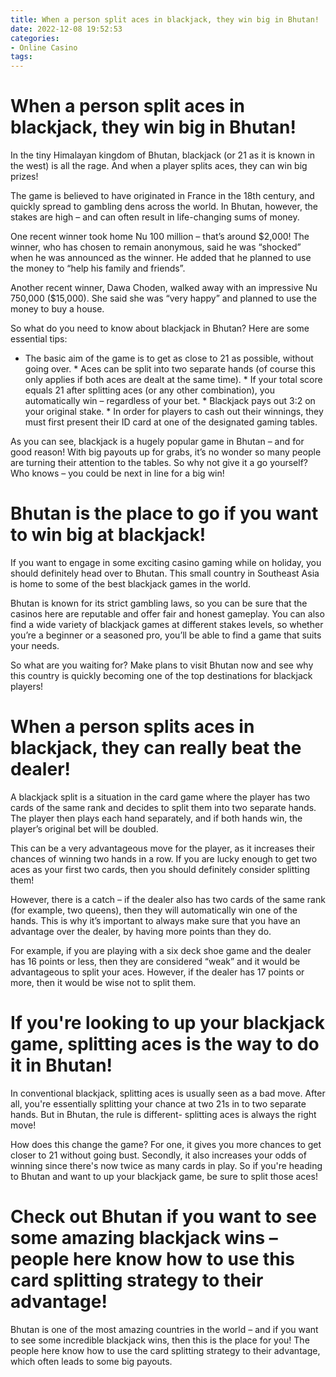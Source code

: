 ```yaml
---
title: When a person split aces in blackjack, they win big in Bhutan!
date: 2022-12-08 19:52:53
categories:
- Online Casino
tags:
---
```



#  When a person split aces in blackjack, they win big in Bhutan!

In the tiny Himalayan kingdom of Bhutan, blackjack (or 21 as it is known in the west) is all the rage. And when a player splits aces, they can win big prizes!

The game is believed to have originated in France in the 18th century, and quickly spread to gambling dens across the world. In Bhutan, however, the stakes are high – and can often result in life-changing sums of money.

One recent winner took home Nu 100 million – that’s around $2,000! The winner, who has chosen to remain anonymous, said he was “shocked” when he was announced as the winner. He added that he planned to use the money to “help his family and friends”.

Another recent winner, Dawa Choden, walked away with an impressive Nu 750,000 ($15,000). She said she was “very happy” and planned to use the money to buy a house.

So what do you need to know about blackjack in Bhutan? Here are some essential tips:

* The basic aim of the game is to get as close to 21 as possible, without going over. * Aces can be split into two separate hands (of course this only applies if both aces are dealt at the same time). * If your total score equals 21 after splitting aces (or any other combination), you automatically win – regardless of your bet. * Blackjack pays out 3:2 on your original stake. * In order for players to cash out their winnings, they must first present their ID card at one of the designated gaming tables.

As you can see, blackjack is a hugely popular game in Bhutan – and for good reason! With big payouts up for grabs, it’s no wonder so many people are turning their attention to the tables. So why not give it a go yourself? Who knows – you could be next in line for a big win!

#  Bhutan is the place to go if you want to win big at blackjack!

If you want to engage in some exciting casino gaming while on holiday, you should definitely head over to Bhutan. This small country in Southeast Asia is home to some of the best blackjack games in the world.

Bhutan is known for its strict gambling laws, so you can be sure that the casinos here are reputable and offer fair and honest gameplay. You can also find a wide variety of blackjack games at different stakes levels, so whether you’re a beginner or a seasoned pro, you’ll be able to find a game that suits your needs.

So what are you waiting for? Make plans to visit Bhutan now and see why this country is quickly becoming one of the top destinations for blackjack players!

#  When a person splits aces in blackjack, they can really beat the dealer!

A blackjack split is a situation in the card game where the player has two cards of the same rank and decides to split them into two separate hands. The player then plays each hand separately, and if both hands win, the player’s original bet will be doubled.

This can be a very advantageous move for the player, as it increases their chances of winning two hands in a row. If you are lucky enough to get two aces as your first two cards, then you should definitely consider splitting them!

However, there is a catch – if the dealer also has two cards of the same rank (for example, two queens), then they will automatically win one of the hands. This is why it’s important to always make sure that you have an advantage over the dealer, by having more points than they do.

For example, if you are playing with a six deck shoe game and the dealer has 16 points or less, then they are considered “weak” and it would be advantageous to split your aces. However, if the dealer has 17 points or more, then it would be wise not to split them.

#  If you're looking to up your blackjack game, splitting aces is the way to do it in Bhutan!

In conventional blackjack, splitting aces is usually seen as a bad move. After all, you're essentially splitting your chance at two 21s in to two separate hands. But in Bhutan, the rule is different- splitting aces is always the right move!

How does this change the game? For one, it gives you more chances to get closer to 21 without going bust. Secondly, it also increases your odds of winning since there's now twice as many cards in play. So if you're heading to Bhutan and want to up your blackjack game, be sure to split those aces!

#  Check out Bhutan if you want to see some amazing blackjack wins – people here know how to use this card splitting strategy to their advantage!

Bhutan is one of the most amazing countries in the world – and if you want to see some incredible blackjack wins, then this is the place for you! The people here know how to use the card splitting strategy to their advantage, which often leads to some big payouts.
